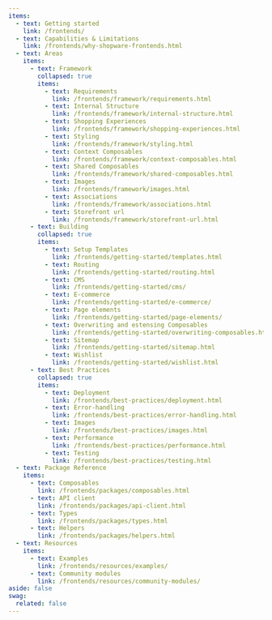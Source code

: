 ```yaml
---
items:
  - text: Getting started
    link: /frontends/
  - text: Capabilities & Limitations
    link: /frontends/why-shopware-frontends.html
  - text: Areas
    items:
      - text: Framework
        collapsed: true
        items:
          - text: Requirements
            link: /frontends/framework/requirements.html   
          - text: Internal Structure
            link: /frontends/framework/internal-structure.html
          - text: Shopping Experiences
            link: /frontends/framework/shopping-experiences.html
          - text: Styling
            link: /frontends/framework/styling.html   
          - text: Context Composables
            link: /frontends/framework/context-composables.html
          - text: Shared Composables
            link: /frontends/framework/shared-composables.html
          - text: Images
            link: /frontends/framework/images.html  
          - text: Associations
            link: /frontends/framework/associations.html
          - text: Storefront url
            link: /frontends/framework/storefront-url.html
      - text: Building
        collapsed: true
        items:
          - text: Setup Templates
            link: /frontends/getting-started/templates.html 
          - text: Routing
            link: /frontends/getting-started/routing.html
          - text: CMS
            link: /frontends/getting-started/cms/
          - text: E-commerce
            link: /frontends/getting-started/e-commerce/ 
          - text: Page elements
            link: /frontends/getting-started/page-elements/
          - text: Overwriting and estensing Composables
            link: /frontends/getting-started/overwriting-composables.html
          - text: Sitemap
            link: /frontends/getting-started/sitemap.html
          - text: Wishlist
            link: /frontends/getting-started/wishlist.html
      - text: Best Practices
        collapsed: true
        items:
          - text: Deployment
            link: /frontends/best-practices/deployment.html 
          - text: Error-handling
            link: /frontends/best-practices/error-handling.html
          - text: Images
            link: /frontends/best-practices/images.html
          - text: Performance
            link: /frontends/best-practices/performance.html
          - text: Testing
            link: /frontends/best-practices/testing.html
  - text: Package Reference
    items:
      - text: Composables
        link: /frontends/packages/composables.html
      - text: API client
        link: /frontends/packages/api-client.html
      - text: Types
        link: /frontends/packages/types.html
      - text: Helpers
        link: /frontends/packages/helpers.html
  - text: Resources
    items:
      - text: Examples
        link: /frontends/resources/examples/
      - text: Community modules
        link: /frontends/resources/community-modules/
aside: false
swag:
  related: false
---
```


<SwagLanding image="/landing/apps.png">
    <template #title>Shopware Frontends</template>
    <template #description>
        Shopware Composable Frontends is Shopware's toolkit for creating <b>platform agnostic</b> custom storefronts. The demo store implementation is based on <b>Vue.js</b> and <b>Nuxt3</b>.
    </template>
    <template #ctas>
        <PageRef page="/docs/guides/plugins/apps/app-base-guide.html" title="Start building your first Shopware Frontends project" sub="Learn how to set up your development environment and start coding within a couple of minutes." />
    </template>
    <template #exposed>
        <SwagLandingCardList>
            <template #title>Starter guides</template>
            <template #description>
                The number of topics that are available for exploration can be overwhelming. To help you navigate this complexity, we have curated tutorials that are designed to familiarize you with some of our core concepts.
            </template>
            <template #cards>
                <PageRef page="/frontends/getting-started/templates.html">
                    <template #title>Setup templates</template>
                    <template #sub>Learn how to get started with custom frontend with pre-existing templates.</template>
                </PageRef>
                <PageRef page="/frontends/resources/examples/">
                    <template #title>Cookbook recepies</template>
                    <template #sub>Kickstart your frontends project with provided example codes.</template>
                </PageRef>
                <PageRef page="/frontends/getting-started/templates/demo-store-template.html">
                    <template #title>Vue Demo Store on StackBlitz</template>
                    <template #sub>The demo store template is a reference implementation of an online store UI.</template>
                </PageRef>
            </template>
        </SwagLandingCardList>
    </template>
</SwagLanding>
